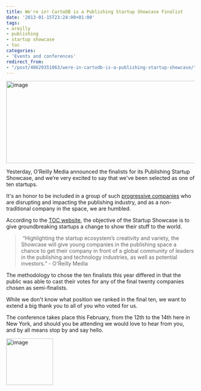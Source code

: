 ```yaml
---
title: We're in! CartoDB is a Publishing Startup Showcase Finalist
date: '2013-01-15T23:24:00+01:00'
tags:
- oreilly
- publishing
- startup showcase
- toc
categories:
- 'Events and conferences'
redirect_from:
- "/post/40629351063/were-in-cartodb-is-a-publishing-startup-showcase/"
---
```


<a href="http://www.toccon.com/toc2013/public/schedule/detail/27033?cmp=ba-toc-tc13-startup-showcase-finalist"><img alt="image" height="220" src="http://i.imgur.com/g3eBY.png" width="618"/></a>

Yesterday, O’Reilly Media announced the finalists for its Publishing Startup Showcase, and we’re very excited to say that we've been selected as one of ten startups.

It's an honor to be included in a group of such <a href="http://www.toccon.com/toc2013/public/schedule/detail/27033" target="_blank">progressive companies</a> who are disrupting and impacting the publishing industry, and as a non-traditional company in the space, we are humbled. 

According to the <a href="http://www.toccon.com/" target="_blank">TOC website</a>, the objective of the Startup Showcase is to give groundbreaking startups a change to show their stuff to the world.

<blockquote>
 “Highlighting the startup ecosystem’s creativity and variety, the Showcase will give young companies in the publishing space a chance to get their company in front of a global community of leaders in the publishing and technology industries, as well as potential investors.” - O'Reilly Media
</blockquote>

The methodology to chose the ten finalists this year differed in that the public was able to cast their votes for any of the final twenty companies chosen as semi-finalists.

While we don't know what position we ranked in the final ten, we want to extend a big thank you to all of you who voted for us.

The conference takes place this February, from the 12th to the 14th here in New York, and should you be attending we would love to hear from you, and by all means stop by and say hello. 

<a href="http://www.toccon.com/toc2013/public/schedule/detail/27033?cmp=ba-toc-tc13-startup-showcase-finalist"><img alt="image" height="125" src="http://cdn.oreillystatic.com/en/assets/1/event/90/toc_13_startup_showcase_finalist_badge.gif" width="125"/></a>

